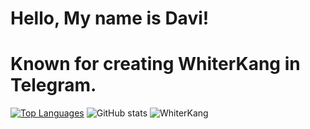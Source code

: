 # Hello, My name is Davi!
# Known for creating WhiterKang in Telegram.

[![Top Languages](https://github-readme-stats.vercel.app/api/top-langs/?username=DaviisDev&disable_animations=false&theme=react&hide=scss,less)](https://github.com/anuraghazra/github-readme-stats)
![GitHub stats](https://github-readme-stats.vercel.app/api?username=DaviisDev&theme=react&disable_animations=false&rank_icon=github&hide=prs,contribs&include_all_commits=true&show_icons=true)
![WhiterKang](https://t.me/WhiterKangBOT)
